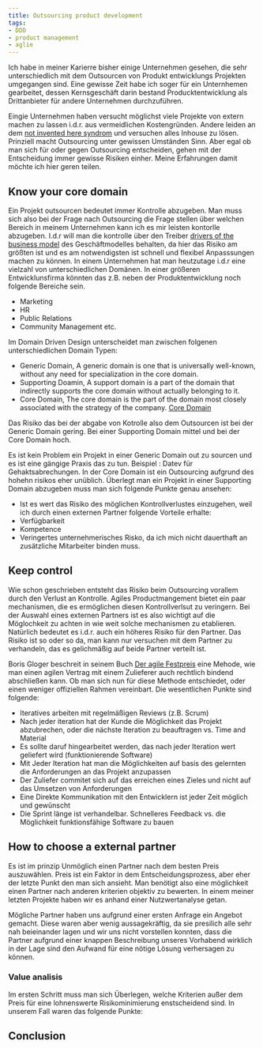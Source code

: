 ```yaml
---
title: Outsourcing product development
tags:
- DDD
- product management
- aglie
---
```


Ich habe in meiner Karierre bisher einige Unternehmen gesehen, die sehr unterschiedlich mit dem Outsourcen von Produkt entwicklungs Projekten umgegangen sind. Eine gewisse Zeit habe ich soger für ein Unternhemen gearbeitet, dessen Kernsgeschäft darin bestand Producktentwicklung als Drittanbieter für andere Unternehmen durchzuführen.

Eingie Unternehmen haben versucht möglichst viele Projekte von extern machen zu lassen i.d.r. aus vermeidlichen Kostengründen. Andere leiden an dem [not invented here syndrom](https://en.wikipedia.org/wiki/Not_invented_here) und versuchen alles Inhouse zu lösen. Prinziell macht Outsourcing unter gewissen Umständen Sinn. Aber egal ob man sich für oder gegen Outsourcing entscheiden, gehen mit der Entscheidung immer gewisse Risiken einher. Meine Erfahrungen damit möchte ich hier geren teilen.

## Know your core domain
Ein Projekt outsourcen bedeutet immer Kontrolle abzugeben. Man muss sich also bei der Frage nach Outsourcing die Frage stellen über welchen Bereich in meinem Unternehmen kann ich es mir leisten kontorlle abzugeben. I.d.r will man die kontrolle über den Treiber [drivers of the business model](http://www.startuplessonslearned.com/2008/09/three-drivers-of-growth-for-your.html) des Geschäftmodelles behalten, da hier das Risiko am größten ist und es am notwendigsten ist schnell und flexibel Anpasssungen machen zu können. In einem Unternehmen hat man heutzutage i.d.r eine vielzahl von unterschiedlichen Domänen. In einer größeren Entwicklunsfirma könnten das z.B. neben der Produktentwicklung noch folgende Bereiche sein.

- Marketing
- HR
- Public Relations
- Community Management
etc.
 
Im Domain Driven Design unterscheidet man zwischen folgenen unterschiedlichen Domain Typen:
- Generic Domain, A generic domain is one that is universally well-known, without any need for specialization in the core domain.
- Supporting Doamin, A support domain is a part of the domain that indirectly supports the core domain without actually belonging to it.
- Core Domain, The core domain is the part of the domain most closely associated with the strategy of the company.
[Core Domain](http://blog.zenmodeler.com/enterprise-design/2012/05/29/domain-driven-design-distillation-support-generic-and-core-domain.html) 

Das Risiko das bei der abgabe von Kotrolle also dem Outsourcen ist bei der Generic Domain gering. Bei einer Supporting Domain mittel und bei der Core Domain hoch.

Es ist kein Problem ein Projekt in einer Generic Domain out zu sourcen und es ist eine gängige Praxis das zu tun. Beispiel : Datev für Gehaktsabrechungen. In der Core Domain ist ein Outsourcing aufgrund des hohehn risikos eher unüblich. Überlegt man ein Projekt in einer Supporting Domain abzugeben muss man sich folgende Punkte genau ansehen:

-  Ist es wert das Risiko des möglichen Kontrollverlustes einzugehen, weil ich durch einen externen Partner folgende Vorteile erhalte:
- Verfügbarkeit
- Kompetence
- Veringertes unternehmerisches Risko, da ich mich nicht dauerthaft an zusätzliche Mitarbeiter binden muss.
 

## Keep control
Wie schon geschrieben entsteht das Risiko beim Outsourcing vorallem durch den Verlust an Kontrolle. Agiles Productmangement bietet ein paar mechanismen, die es ermöglichen diesen Kontrollverlsut zu veringern. Bei der Auswahl eines externen Partners ist es also wichtigt auf die Möglochkeit zu achten in wie weit solche mechanismen zu etablieren. Natürlich bedeutet es i.d.r. auch ein höheres Risiko für den Partner. Das Risiko ist so oder so da, man kann nur versuchen mit dem Partner zu verhandeln, das es gelichmäßig auf beide Partner verteilt ist.
  
Boris Gloger beschreit in seinem Buch [Der agile Festpreis](https://www.amazon.de/agile-Festpreis-Leitfaden-erfolgreiche-Projekt-Verträge/dp/3446432264) eine Mehode, wie man einen agilen Vertrag mit einem Zulieferer auch rechtlich bindend abschließen kann. Ob man sich nun für diese Methode entschiedet, oder einen weniger offiziellen Rahmen vereinbart. Die wesentlichen Punkte sind folgende:

- Iteratives arbeiten mit regelmäßigen Reviews (z.B. Scrum)
- Nach jeder iteration hat der Kunde die Möglichkeit das Projekt abzubrechen, oder die nächste Iteration zu beauftragen vs. Time and Material
- Es sollte daruf hingearbeitet werden, das nach jeder Iteration wert geliefert wird (funktionierende Software)
- Mit Jeder Iteration hat man die Möglichkeiten auf basis des gelernten die Anforderungen an das Projekt anzupassen   
- Der Zuliefer commitet sich auf das erreichen eines Zieles und nicht auf das Umsetzen von Anforderungen
- Eine Direkte Kommunikation mit den Entwicklern ist jeder Zeit möglich und gewünscht
- Die Sprint länge ist verhandelbar. Schnelleres Feedback vs. die Möglichkeit funktionsfähige Software zu bauen


## How to choose a external partner
Es ist im prinzip Unmöglich einen Partner nach dem besten Preis auszuwählen. Preis ist ein Faktor in dem Entscheidungsprozess, aber eher der letzte Punkt den man sich ansieht. Man benötigt also eine möglichkeit einen Partner nach anderen kriterien objektiv zu bewerten. In einem meiner letzten Projekte haben wir es anhand einer Nutzwertanalyse getan.

Mögliche Partner haben uns aufgrund einer ersten Anfrage ein Angebot gemacht. Diese waren aber wenig aussagekräftig, da sie presilich alle sehr nah beieinander lagen und wir uns nicht vorstellen konnten, dass die Partner aufgrund einer knappen Beschreibung unseres Vorhabend wirklich in der Lage sind den Aufwand für eine nötige Lösung verhersagen zu können.



### Value analisis
Im ersten Schritt muss man sich Überlegen, welche Kriterien außer dem Preis für eine lohnenswerte Risikominimierung enstscheidend sind. In unserem Fall waren das folgende Punkte:
  


## Conclusion



